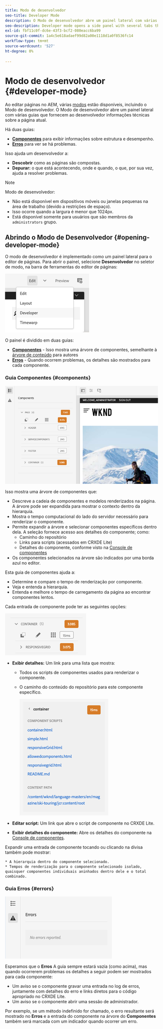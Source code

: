```yaml
---
title: Modo de desenvolvedor
seo-title: Developer Mode
description: O Modo de desenvolvedor abre um painel lateral com várias guias que fornecem ao desenvolvedor informações sobre a página atual
seo-description: Developer mode opens a side panel with several tabs that provide a developer with information about the current page
exl-id: fbf11c0f-dc6e-43f3-bcf2-080eacc6ba99
source-git-commit: 1a4c5e618adaef99d82a00e1118d1a0f8536fc14
workflow-type: tm+mt
source-wordcount: '527'
ht-degree: 0%

---
```


# Modo de desenvolvedor {#developer-mode}

Ao editar páginas no AEM, várias [modos](/help/sites-cloud/authoring/sites-console/introduction.md#page-modes) estão disponíveis, incluindo o Modo de desenvolvedor. O Modo de desenvolvedor abre um painel lateral com várias guias que fornecem ao desenvolvedor informações técnicas sobre a página atual.

Há duas guias:

* **[Componentes](#components)** para exibir informações sobre estrutura e desempenho.
* **[Erros](#errors)** para ver se há problemas.

Isso ajuda um desenvolvedor a:

* **Descobrir** como as páginas são compostas.
* **Depurar:** o que está acontecendo, onde e quando, o que, por sua vez, ajuda a resolver problemas.

>[!NOTE]
>
>Modo de desenvolvedor:
>
>* Não está disponível em dispositivos móveis ou janelas pequenas na área de trabalho (devido a restrições de espaço).
>  * Isso ocorre quando a largura é menor que 1024px.
>* Está disponível somente para usuários que são membros da `administrators` grupo.

## Abrindo o Modo de Desenvolvedor {#opening-developer-mode}

O modo de desenvolvedor é implementado como um painel lateral para o editor de páginas. Para abrir o painel, selecione **Desenvolvedor** no seletor de modo, na barra de ferramentas do editor de páginas:

![Abrindo modo de desenvolvedor](assets/developer-mode.png)

O painel é dividido em duas guias:

* **[Componentes](#components)** - Isso mostra uma árvore de componentes, semelhante à [árvore de conteúdo](/help/sites-cloud/authoring/page-editor/editor-side-panel.md#content-tree) para autores
* **[Erros](#errors)** - Quando ocorrem problemas, os detalhes são mostrados para cada componente.

### Guia Componentes {#components}

![Guia Componentes](assets/developer-mode-components-tab.png)

Isso mostra uma árvore de componentes que:

* Descreve a cadeia de componentes e modelos renderizados na página. A árvore pode ser expandida para mostrar o contexto dentro da hierarquia.
* Mostra o tempo computacional do lado do servidor necessário para renderizar o componente.
* Permite expandir a árvore e selecionar componentes específicos dentro dela. A seleção fornece acesso aos detalhes do componente; como:
   * Caminho do repositório
   * Links para scripts (acessados em CRXDE Lite)
   * Detalhes do componente, conforme visto na [Console de componentes](/help/sites-cloud/authoring/components-console.md)
* Os componentes selecionados na árvore são indicados por uma borda azul no editor.

Esta guia de componentes ajuda a:

* Determine e compare o tempo de renderização por componente.
* Veja e entenda a hierarquia.
* Entenda e melhore o tempo de carregamento da página ao encontrar componentes lentos.

Cada entrada de componente pode ter as seguintes opções:

![Exemplo de componente do modo de desenvolvedor](assets/developer-mode-component-example.png)

* **Exibir detalhes:** Um link para uma lista que mostra:
   * Todos os scripts de componentes usados para renderizar o componente.
   * O caminho do conteúdo do repositório para este componente específico.

     ![Exibir detalhes](assets/developer-mode-view-details.png)

* **Editar script:** Um link que abre o script de componente no CRXDE Lite.

* **Exibir detalhes do componente:** Abre os detalhes do componente na [Console de componentes](/help/sites-cloud/authoring/components-console.md).

Expandir uma entrada de componente tocando ou clicando na divisa também pode mostrar:

    * A hierarquia dentro do componente selecionado.
    * Tempos de renderização para o componente selecionado isolado, quaisquer componentes individuais aninhados dentro dele e o total combinado.

### Guia Erros {#errors}

![A guia de erros](assets/developer-mode-errors-tab.png)

Esperamos que o **Erros** A guia sempre estará vazia (como acima), mas quando ocorrerem problemas os detalhes a seguir podem ser mostrados para cada componente:

* Um aviso se o componente gravar uma entrada no log de erros, juntamente com detalhes do erro e links diretos para o código apropriado no CRXDE Lite.
* Um aviso se o componente abrir uma sessão de administrador.

Por exemplo, se um método indefinido for chamado, o erro resultante será mostrado no **Erros** e a entrada do componente na árvore do **Componentes** também será marcada com um indicador quando ocorrer um erro.
